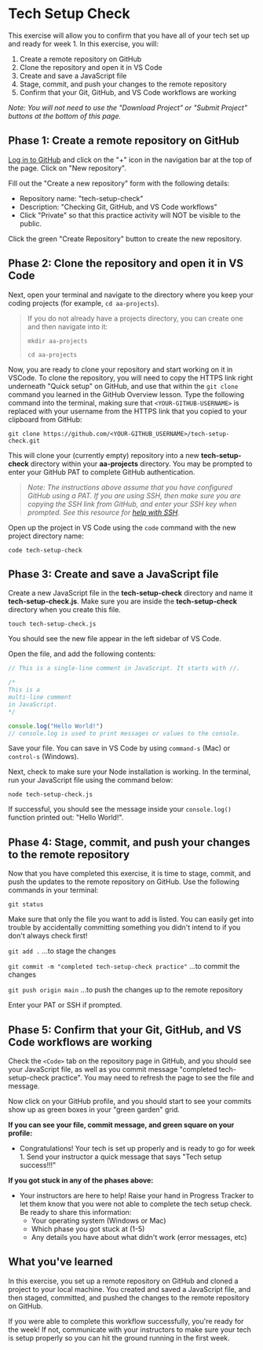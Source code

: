 # Tech Setup Check

This exercise will allow you to confirm that you have all of your tech set up
and ready for week 1. In this exercise, you will:

1. Create a remote repository on GitHub
2. Clone the repository and open it in VS Code
3. Create and save a JavaScript file
4. Stage, commit, and push your changes to the remote repository
5. Confirm that your Git, GitHub, and VS Code workflows are working

_Note: You will not need to use the "Download Project" or "Submit Project"
buttons at the bottom of this page._

## Phase 1: Create a remote repository on GitHub

[Log in to GitHub] and click on the "+" icon in the navigation bar at the top of
the page. Click on "New repository".

Fill out the "Create a new repository" form with the following details:

- Repository name: "tech-setup-check"
- Description: "Checking Git, GitHub, and VS Code workflows"
- Click "Private" so that this practice activity will NOT be visible to the
  public.

Click the green "Create Repository" button to create the new repository.


## Phase 2: Clone the repository and open it in VS Code

Next, open your terminal and navigate to the directory where you keep your
coding projects (for example, `cd aa-projects`).

> If you do not already have a projects directory, you can create one and then
> navigate into it:
>
> `mkdir aa-projects`
>
> `cd aa-projects`

Now, you are ready to clone your repository and start working on it in VSCode.
To clone the repository, you will need to copy the HTTPS link right underneath
"Quick setup" on GitHub, and use that within the `git clone` command you learned
in the GitHub Overview lesson. Type the following command into the terminal,
making sure that `<YOUR-GITHUB-USERNAME>` is replaced with your username from
the HTTPS link that you copied to your clipboard from GitHub:

`git clone https://github.com/<YOUR-GITHUB_USERNAME>/tech-setup-check.git`

This will clone your (currently empty) repository into a new __tech-setup-check__
directory within your __aa-projects__ directory. You may be prompted to enter
your GitHub PAT to complete GitHub authentication.

> _Note: The instructions above assume that you have configured GitHub using a
> PAT. If you are using SSH, then make sure you are copying the SSH link from
> GitHub, and enter your SSH key when prompted. See this resource for [help with
> SSH]._


Open up the project in VS Code using the `code` command with the new
project directory name:

`code tech-setup-check`

## Phase 3: Create and save a JavaScript file

Create a new JavaScript file in the __tech-setup-check__ directory and name it
__tech-setup-check.js__. Make sure you are inside the __tech-setup-check__
directory when you create this file.

`touch tech-setup-check.js`

You should see the new file appear in the left sidebar of VS Code.

Open the file, and add the following contents:

```js
// This is a single-line comment in JavaScript. It starts with //.

/*
This is a
multi-line comment
in JavaScript.
*/

console.log("Hello World!")
// console.log is used to print messages or values to the console.
```

Save your file. You can save in VS Code by using `command-s` (Mac) or
`control-s` (Windows).

Next, check to make sure your Node installation is working. In the terminal, run
your JavaScript file using the command below:

```shell
node tech-setup-check.js
```

If successful, you should see the message inside your `console.log()` function
printed out: "Hello World!".


## Phase 4: Stage, commit, and push your changes to the remote repository

Now that you have completed this exercise, it is time to stage, commit, and push
the updates to the remote repository on GitHub. Use the following commands in
your terminal:

`git status`

Make sure that only the file you want to add is listed.  You can easily get into
trouble by accidentally committing something you didn't intend to if you don't
always check first!

`git add .` ...to stage the changes

`git commit -m "completed tech-setup-check practice"` ...to commit the changes

`git push origin main` ...to push the changes up to the remote repository

Enter your PAT or SSH if prompted.

## Phase 5: Confirm that your Git, GitHub, and VS Code workflows are working

Check the `<Code>` tab on the repository page in GitHub, and you should see your
JavaScript file, as well as you commit message "completed tech-setup-check
practice". You may need to refresh the page to see the file and message.

Now click on your GitHub profile, and you should start to see your commits show
up as green boxes in your "green garden" grid.

__If you can see your file, commit message, and green square on your profile:__

  - Congratulations! Your tech is set up properly and is ready to go for week 1.
    Send your instructor a quick message that says "Tech setup success!!!"

__If you got stuck in any of the phases above:__

  - Your instructors are here to help! Raise your hand in Progress Tracker to
    let them know that you were not able to complete the tech setup check. Be
    ready to share this information:
    - Your operating system (Windows or Mac)
    - Which phase you got stuck at (1-5)
    - Any details you have about what didn't work (error messages, etc)

## What you've learned

In this exercise, you set up a remote repository on GitHub and cloned a project
to your local machine. You created and saved a JavaScript file, and then staged,
committed, and pushed the changes to the remote repository on GitHub.

If you were able to complete this workflow successfully, you're ready for the
week! If not, communicate with your instructors to make sure your tech is setup
properly so you can hit the ground running in the first week.

[Log in to GitHub]: https://github.com/login
[help with SSH]: https://hackmd.io/@AgDXdHgSSPKsJIhCxlaTuA/BJtNu88fF